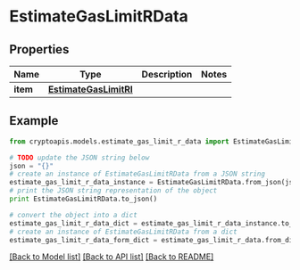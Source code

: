 # EstimateGasLimitRData


## Properties
Name | Type | Description | Notes
------------ | ------------- | ------------- | -------------
**item** | [**EstimateGasLimitRI**](EstimateGasLimitRI.md) |  | 

## Example

```python
from cryptoapis.models.estimate_gas_limit_r_data import EstimateGasLimitRData

# TODO update the JSON string below
json = "{}"
# create an instance of EstimateGasLimitRData from a JSON string
estimate_gas_limit_r_data_instance = EstimateGasLimitRData.from_json(json)
# print the JSON string representation of the object
print EstimateGasLimitRData.to_json()

# convert the object into a dict
estimate_gas_limit_r_data_dict = estimate_gas_limit_r_data_instance.to_dict()
# create an instance of EstimateGasLimitRData from a dict
estimate_gas_limit_r_data_form_dict = estimate_gas_limit_r_data.from_dict(estimate_gas_limit_r_data_dict)
```
[[Back to Model list]](../README.md#documentation-for-models) [[Back to API list]](../README.md#documentation-for-api-endpoints) [[Back to README]](../README.md)


